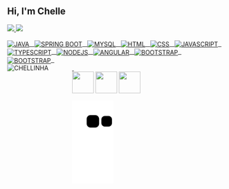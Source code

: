 ## Hi, I'm Chelle

<div>
  <a href="https://github.com/rafaballerini">
  <img height="180em" src="https://github-readme-stats.vercel.app/api?username=chellebernardo&show_icons=true&theme=bear&include_all_commits=true&count_private=true"/>
  <img height="180em" src="https://github-readme-stats.vercel.app/api/top-langs/?username=chellebernardo&layout=compact&langs_count=7&theme=bear"/>
</div>
<div style="display: inline_block"><br>
  <img align="center" alt="JAVA" src="https://img.shields.io/badge/Java-ED8B00?style=for-the-badge&logo=java&logoColor=white"> &nbsp
  <img align="center" alt="SPRING BOOT" src="https://img.shields.io/badge/Spring-6DB33F?style=for-the-badge&logo=spring&logoColor=white"> &nbsp
  <img align="center" alt="MYSQL" src="https://img.shields.io/badge/MySQL-00000F?style=for-the-badge&logo=mysql&logoColor=white"> &nbsp
  <img align="center" alt="HTML" src="https://img.shields.io/badge/HTML5-E34F26?style=for-the-badge&logo=html5&logoColor=white"> &nbsp
  <img align="center" alt="CSS" src="https://img.shields.io/badge/CSS3-1572B6?style=for-the-badge&logo=css3&logoColor=white"> &nbsp
  <img align="center" alt="JAVASCRIPT" src="https://img.shields.io/badge/JavaScript-F7DF1E?style=for-the-badge&logo=javascript&logoColor=black"> &nbsp
  <img align="center" alt="TYPESCRIPT" src="https://img.shields.io/badge/TypeScript-007ACC?style=for-the-badge&logo=typescript&logoColor=white"> &nbsp
  <img align="center" alt="NODEJS" src="https://img.shields.io/badge/Node.js-43853D?style=for-the-badge&logo=node.js&logoColor=white"> &nbsp
  <img align="center" alt="ANGULAR"src="https://img.shields.io/badge/Angular-DD0031?style=for-the-badge&logo=angular&logoColor=white"> &nbsp
  <img align="center" alt="BOOTSTRAP" src="https://img.shields.io/badge/Bootstrap-563D7C?style=for-the-badge&logo=bootstrap&logoColor=white"> &nbsp
  <img align="center" alt="BOOTSTRAP" src="https://img.shields.io/badge/Git-dc5c2c?style=for-the-badge&logo=git&logoColor=white"> &nbsp
</div>
  
  
<div> 
<div>
    <img align="left" alt="CHELLINHA" height="150" width="150" src="https://i.imgur.com/seoJOR7.gif"> &nbsp
</div>
  <a href="https://www.instagram.com/madamechelle/" target="_blank"><img height="50px" width="50px" src="https://www.vectorlogo.zone/logos/instagram/instagram-icon.svg" target="_blank"></a>
  <a href = "mailto:michellebernardo1396@gmail.com"><img height="50px" width="50px" src="https://www.vectorlogo.zone/logos/gmail/gmail-icon.svg" target="_blank"></a>
  <a href="https://www.linkedin.com/in/michellebernardo/" target="_blank"><img height="50px" width="50px" src="https://www.vectorlogo.zone/logos/linkedin/linkedin-tile.svg" target="_blank"></a>
 
  ![Snake animation](https://github.com/rafaballerini/rafaballerini/blob/output/github-contribution-grid-snake.svg)
 
</div>
